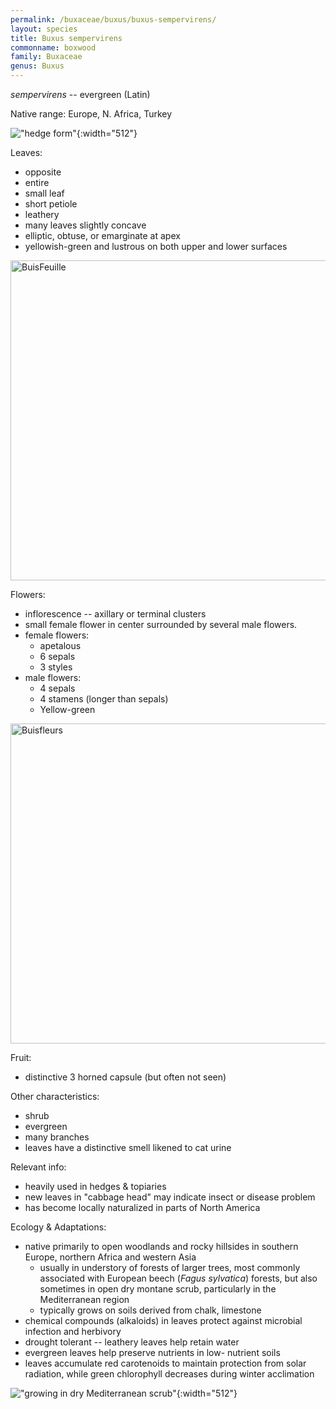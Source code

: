 ```yaml
---
permalink: /buxaceae/buxus/buxus-sempervirens/
layout: species
title: Buxus sempervirens
commonname: boxwood
family: Buxaceae
genus: Buxus
---
```


*sempervirens* -- evergreen (Latin)

Native range: Europe, N. Africa, Turkey

!["hedge form"](http://images.mobot.org/TropicosImages2/PlantRecordImages/prod/large960/00021000/21127_E223-0407102gk.jpg "hedge form"){:width="512"}

Leaves:
  - opposite
  - entire
  - small leaf
  - short petiole
  - leathery
  - many leaves slightly concave
  - elliptic, obtuse, or emarginate at apex
  - yellowish-green and lustrous on both upper and lower surfaces

<a title="Muséum de Toulouse / CC BY-SA (https://creativecommons.org/licenses/by-sa/3.0)" href="https://commons.wikimedia.org/wiki/File:BuisFeuille.jpg"><img width="512" alt="BuisFeuille" src="https://upload.wikimedia.org/wikipedia/commons/thumb/7/73/BuisFeuille.jpg/512px-BuisFeuille.jpg"></a>

Flowers:
  - inflorescence -- axillary or terminal clusters
  - small female flower in center surrounded by several male flowers.
  - female flowers:
    - apetalous
    - 6 sepals
    - 3 styles
  - male flowers:
    - 4 sepals
    - 4 stamens (longer than sepals)
    - Yellow-green

<a title="Muséum de Toulouse / CC BY-SA (https://creativecommons.org/licenses/by-sa/3.0)" href="https://commons.wikimedia.org/wiki/File:Buisfleurs.jpg"><img width="512" alt="Buisfleurs" src="https://upload.wikimedia.org/wikipedia/commons/thumb/b/ba/Buisfleurs.jpg/512px-Buisfleurs.jpg"></a>

Fruit:
  - distinctive 3 horned capsule (but often not seen)

Other characteristics:
  - shrub
  - evergreen
  - many branches
  - leaves have a distinctive smell likened to cat urine

Relevant info:
  - heavily used in hedges & topiaries
  - new leaves in "cabbage head" may indicate insect or disease problem
  - has become locally naturalized in parts of North America

Ecology & Adaptations:
  - native primarily to open woodlands and rocky hillsides in southern Europe, northern Africa and western Asia
    - usually in understory of forests of larger trees, most commonly associated with European beech (*Fagus sylvatica*) forests, but also sometimes in open dry montane scrub, particularly in the Mediterranean region
    - typically grows on soils derived from chalk, limestone
  - chemical compounds (alkaloids) in leaves protect against microbial infection and herbivory
  - drought tolerant -- leathery leaves help retain water
  - evergreen leaves help preserve nutrients in low- nutrient soils
  - leaves accumulate red carotenoids to maintain protection from solar radiation, while green chlorophyll decreases during winter acclimation

!["growing in dry Mediterranean scrub"](https://upload.wikimedia.org/wikipedia/commons/thumb/a/a0/Buxus_sempervirens0.jpg/640px-Buxus_sempervirens0.jpg "growing in dry Mediterranean scrub"){:width="512"}
